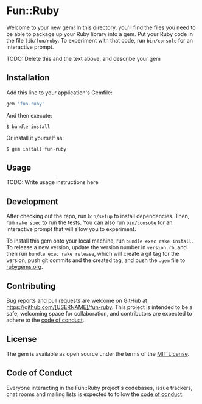# Fun::Ruby

Welcome to your new gem! In this directory, you'll find the files you need to be able to package up your Ruby library into a gem. Put your Ruby code in the file `lib/fun/ruby`. To experiment with that code, run `bin/console` for an interactive prompt.

TODO: Delete this and the text above, and describe your gem

## Installation

Add this line to your application's Gemfile:

```ruby
gem 'fun-ruby'
```

And then execute:

    $ bundle install

Or install it yourself as:

    $ gem install fun-ruby

## Usage

TODO: Write usage instructions here

## Development

After checking out the repo, run `bin/setup` to install dependencies. Then, run `rake spec` to run the tests. You can also run `bin/console` for an interactive prompt that will allow you to experiment.

To install this gem onto your local machine, run `bundle exec rake install`. To release a new version, update the version number in `version.rb`, and then run `bundle exec rake release`, which will create a git tag for the version, push git commits and the created tag, and push the `.gem` file to [rubygems.org](https://rubygems.org).

## Contributing

Bug reports and pull requests are welcome on GitHub at https://github.com/[USERNAME]/fun-ruby. This project is intended to be a safe, welcoming space for collaboration, and contributors are expected to adhere to the [code of conduct](https://github.com/[USERNAME]/fun-ruby/blob/master/CODE_OF_CONDUCT.md).

## License

The gem is available as open source under the terms of the [MIT License](https://opensource.org/licenses/MIT).

## Code of Conduct

Everyone interacting in the Fun::Ruby project's codebases, issue trackers, chat rooms and mailing lists is expected to follow the [code of conduct](https://github.com/[USERNAME]/fun-ruby/blob/master/CODE_OF_CONDUCT.md).
